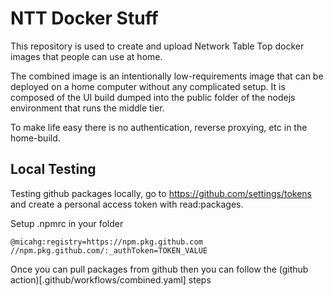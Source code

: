 # NTT Docker Stuff

This repository is used to create and upload Network Table Top docker images
that people can use at home.

The combined image is an intentionally low-requirements image that can be
deployed on a home computer without any complicated setup. It is composed
of the UI build dumped into the public folder of the nodejs environment
that runs the middle tier.

To make life easy there is no authentication, reverse proxying, etc in the
home-build.

## Local Testing

Testing github packages locally, go to https://github.com/settings/tokens and
create a personal access token with read:packages.

Setup .npmrc in your folder
```
@micahg:registry=https://npm.pkg.github.com
//npm.pkg.github.com/:_authToken=TOKEN_VALUE
```

Once you can pull packages from github then you can follow the
(github action)[.github/workflows/combined.yaml] steps
